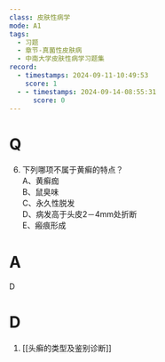 ```yaml
---
class: 皮肤性病学
mode: A1
tags:
  - 习题
  - 章节-真菌性皮肤病
  - 中南大学皮肤性病学习题集
record:
  - timestamps: 2024-09-11-10:49:53
    score: 1
  - - timestamps: 2024-09-14-08:55:31
      score: 0
---
```


# Q
6. 下列哪项不属于黄癣的特点？  
A、黄癣痂  
B、鼠臭味  
C、永久性脱发  
D、病发高于头皮2－4mm处折断  
E、瘢痕形成  
# A
D
# D
1. [[头癣的类型及鉴别诊断]]
